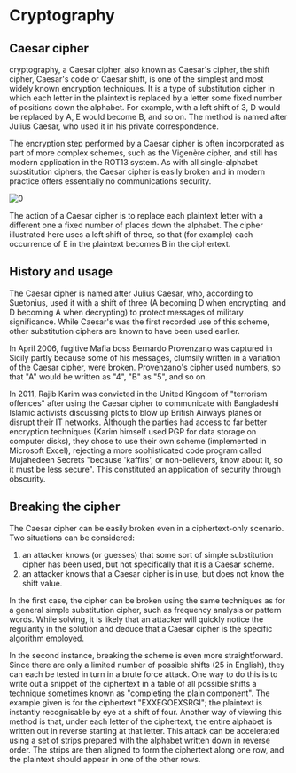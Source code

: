 # Cryptography

## Caesar cipher

cryptography, a Caesar cipher, also known as Caesar's cipher, the shift cipher, Caesar's code or Caesar shift, is one of the simplest and most widely known encryption techniques. It is a type of substitution cipher in which each letter in the plaintext is replaced by a letter some fixed number of positions down the alphabet. For example, with a left shift of 3, D would be replaced by A, E would become B, and so on. The method is named after Julius Caesar, who used it in his private correspondence.

The encryption step performed by a Caesar cipher is often incorporated as part of more complex schemes, such as the Vigenère cipher, and still has modern application in the ROT13 system. As with all single-alphabet substitution ciphers, the Caesar cipher is easily broken and in modern practice offers essentially no communications security.

![0](https://upload.wikimedia.org/wikipedia/commons/thumb/4/4a/Caesar_cipher_left_shift_of_3.svg/220px-Caesar_cipher_left_shift_of_3.svg.png)

The action of a Caesar cipher is to replace each plaintext letter with a different one a fixed number of places down the alphabet. The cipher illustrated here uses a left shift of three, so that (for example) each occurrence of E in the plaintext becomes B in the ciphertext.

## History and usage

The Caesar cipher is named after Julius Caesar, who, according to Suetonius, used it with a shift of three (A becoming D when encrypting, and D becoming A when decrypting) to protect messages of military significance. While Caesar's was the first recorded use of this scheme, other substitution ciphers are known to have been used earlier.

In April 2006, fugitive Mafia boss Bernardo Provenzano was captured in Sicily partly because some of his messages, clumsily written in a variation of the Caesar cipher, were broken. Provenzano's cipher used numbers, so that "A" would be written as "4", "B" as "5", and so on.

In 2011, Rajib Karim was convicted in the United Kingdom of "terrorism offences" after using the Caesar cipher to communicate with Bangladeshi Islamic activists discussing plots to blow up British Airways planes or disrupt their IT networks. Although the parties had access to far better encryption techniques (Karim himself used PGP for data storage on computer disks), they chose to use their own scheme (implemented in Microsoft Excel), rejecting a more sophisticated code program called Mujahedeen Secrets "because 'kaffirs', or non-believers, know about it, so it must be less secure". This constituted an application of security through obscurity.

## Breaking the cipher

The Caesar cipher can be easily broken even in a ciphertext-only scenario. Two situations can be considered:

1. an attacker knows (or guesses) that some sort of simple substitution cipher has been used, but not specifically that it is a Caesar scheme.
2. an attacker knows that a Caesar cipher is in use, but does not know the shift value.

In the first case, the cipher can be broken using the same techniques as for a general simple substitution cipher, such as frequency analysis or pattern words. While solving, it is likely that an attacker will quickly notice the regularity in the solution and deduce that a Caesar cipher is the specific algorithm employed.

In the second instance, breaking the scheme is even more straightforward. Since there are only a limited number of possible shifts (25 in English), they can each be tested in turn in a brute force attack. One way to do this is to write out a snippet of the ciphertext in a table of all possible shifts a technique sometimes known as "completing the plain component". The example given is for the ciphertext "EXXEGOEXSRGI"; the plaintext is instantly recognisable by eye at a shift of four. Another way of viewing this method is that, under each letter of the ciphertext, the entire alphabet is written out in reverse starting at that letter. This attack can be accelerated using a set of strips prepared with the alphabet written down in reverse order. The strips are then aligned to form the ciphertext along one row, and the plaintext should appear in one of the other rows.
